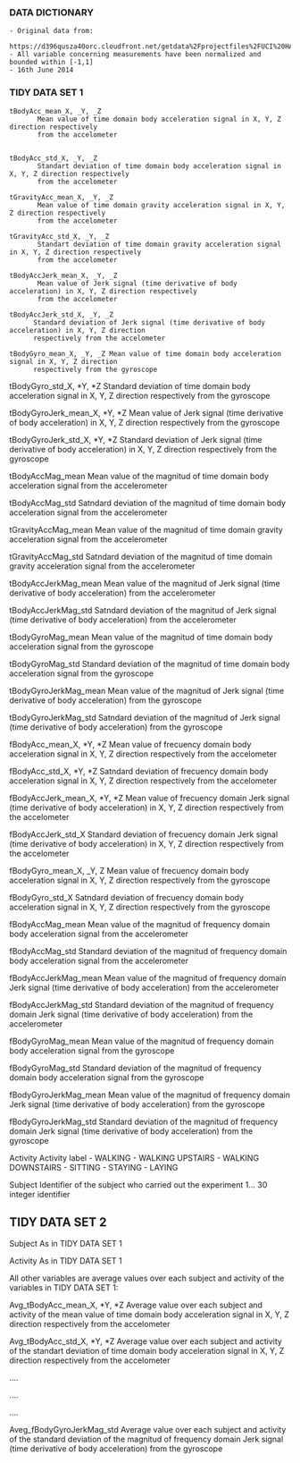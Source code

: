 ### DATA DICTIONARY

    - Original data from:
      https://d396qusza40orc.cloudfront.net/getdata%2Fprojectfiles%2FUCI%20HAR%20Dataset.zip 
    - All variable concerning measurements have been normalized and bounded within [-1,1]
    - 16th June 2014



### TIDY DATA SET 1



    tBodyAcc_mean_X, _Y, _Z 
           Mean value of time domain body acceleration signal in X, Y, Z direction respectively 
           from the accelometer

    
    tBodyAcc_std_X, _Y, _Z 
           Standart deviation of time domain body acceleration signal in X, Y, Z direction respectively 
           from the accelometer

    tGravityAcc_mean_X, _Y, _Z 
           Mean value of time domain gravity acceleration signal in X, Y, Z direction respectively 
           from the accelometer

    tGravityAcc_std_X, _Y, _Z 
           Standart deviation of time domain gravity acceleration signal in X, Y, Z direction respectively
           from the accelometer

    tBodyAccJerk_mean_X, _Y, _Z 
           Mean value of Jerk signal (time derivative of body acceleration) in X, Y, Z direction respectively
           from the accelometer

    tBodyAccJerk_std_X, _Y, _Z 
          Standard deviation of Jerk signal (time derivative of body acceleration) in X, Y, Z direction
          respectively from the accelometer

    tBodyGyro_mean_X, _Y, _Z Mean value of time domain body acceleration signal in X, Y, Z direction 
          respectively from the gyroscope
    

tBodyGyro\_std\_X, *Y, *Z Standard deviation of time domain body
acceleration signal in X, Y, Z direction respectively from the gyroscope

tBodyGyroJerk\_mean\_X, *Y, *Z Mean value of Jerk signal (time
derivative of body acceleration) in X, Y, Z direction respectively from
the gyroscope

tBodyGyroJerk\_std\_X, *Y, *Z Standard deviation of Jerk signal (time
derivative of body acceleration) in X, Y, Z direction respectively from
the gyroscope

tBodyAccMag\_mean Mean value of the magnitud of time domain body
acceleration signal from the accelerometer

tBodyAccMag\_std Satndard deviation of the magnitud of time domain body
acceleration signal from the accelerometer

tGravityAccMag\_mean Mean value of the magnitud of time domain gravity
acceleration signal from the accelerometer

tGravityAccMag\_std Satndard deviation of the magnitud of time domain
gravity acceleration signal from the accelerometer

tBodyAccJerkMag\_mean Mean value of the magnitud of Jerk signal (time
derivative of body acceleration) from the accelerometer

tBodyAccJerkMag\_std Satndard deviation of the magnitud of Jerk signal
(time derivative of body acceleration) from the accelerometer

tBodyGyroMag\_mean Mean value of the magnitud of time domain body
acceleration signal from the gyroscope

tBodyGyroMag\_std Standard deviation of the magnitud of time domain body
acceleration signal from the gyroscope

tBodyGyroJerkMag\_mean Mean value of the magnitud of Jerk signal (time
derivative of body acceleration) from the gyroscope

tBodyGyroJerkMag\_std Satndard deviation of the magnitud of Jerk signal
(time derivative of body acceleration) from the gyroscope

fBodyAcc\_mean\_X, *Y, *Z Mean value of frecuency domain body
acceleration signal in X, Y, Z direction respectively from the
accelometer

fBodyAcc\_std\_X, *Y, *Z Satndard deviation of frecuency domain body
acceleration signal in X, Y, Z direction respectively from the
accelometer

fBodyAccJerk\_mean\_X, *Y, *Z Mean value of frecuency domain Jerk signal
(time derivative of body acceleration) in X, Y, Z direction respectively
from the accelometer

fBodyAccJerk\_std\_X Standard deviation of frecuency domain Jerk signal
(time derivative of body acceleration) in X, Y, Z direction respectively
from the accelometer

fBodyGyro\_mean\_X, \_Y, Z Mean value of frecuency domain body
acceleration signal in X, Y, Z direction respectively from the gyroscope

fBodyGyro\_std\_X Satndard deviation of frecuency domain body
acceleration signal in X, Y, Z direction respectively from the gyroscope

fBodyAccMag\_mean Mean value of the magnitud of frequency domain body
acceleration signal from the accelerometer

fBodyAccMag\_std Standard deviation of the magnitud of frequency domain
body acceleration signal from the accelerometer

fBodyAccJerkMag\_mean Mean value of the magnitud of frequency domain
Jerk signal (time derivative of body acceleration) from the
accelerometer

fBodyAccJerkMag\_std Standard deviation of the magnitud of frequency
domain Jerk signal (time derivative of body acceleration) from the
accelerometer

fBodyGyroMag\_mean Mean value of the magnitud of frequency domain body
acceleration signal from the gyroscope

fBodyGyroMag\_std Standard deviation of the magnitud of frequency domain
body acceleration signal from the gyroscope

fBodyGyroJerkMag\_mean Mean value of the magnitud of frequency domain
Jerk signal (time derivative of body acceleration) from the gyroscope

fBodyGyroJerkMag\_std Standard deviation of the magnitud of frequency
domain Jerk signal (time derivative of body acceleration) from the
gyroscope

Activity Activity label - WALKING - WALKING UPSTAIRS - WALKING
DOWNSTAIRS - SITTING - STAYING - LAYING

Subject Identifier of the subject who carried out the experiment 1... 30
integer identifier

TIDY DATA SET 2
---------------

Subject As in TIDY DATA SET 1

Activity As in TIDY DATA SET 1

All other variables are average values over each subject and activity of
the variables in TIDY DATA SET 1:

Avg\_tBodyAcc\_mean\_X, *Y, *Z Average value over each subject and
activity of the mean value of time domain body acceleration signal in X,
Y, Z direction respectively from the accelometer

Avg\_tBodyAcc\_std\_X, *Y, *Z Average value over each subject and
activity of the standart deviation of time domain body acceleration
signal in X, Y, Z direction respectively from the accelometer

....

....

....

Aveg\_fBodyGyroJerkMag\_std Average value over each subject and activity
of the standard deviation of the magnitud of frequency domain Jerk
signal (time derivative of body acceleration) from the gyroscope
